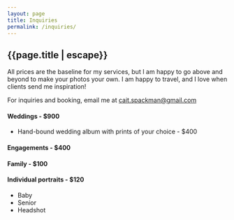```yaml
---
layout: page
title: Inquiries
permalink: /inquiries/
---
```


<section aria-label="About Section" class="main-col page-callout">
  <h1 class="page-col-title">{{page.title | escape}}</h1>
  <p>All prices are the baseline for my services, but I am happy to go above and beyond to make your photos your own. I am happy to travel, and I love when clients send me inspiration!</p>
  <p>For inquiries and booking, email me at <a href="mailto:cait.spackman@gmail.com">cait.spackman@gmail.com</a></p>
 <div class="page-callout--price col-lg-12">
   <div class="page-callout--col">
     <h4>Weddings - $900</h4>
     <ul>
       <li>Hand-bound wedding album with prints of your choice - $400</li>
     </ul>
     <h4>Engagements - $400</h4>
     <h4>Family - $100</h4>
   </div>
   <div class="page-callout--col">
     <h4>Individual portraits - $120</h4>
     <ul>
       <li>Baby</li>
       <li>Senior</li>
       <li>Headshot</li>
     </ul>
   </div>
 </div>
</section>
